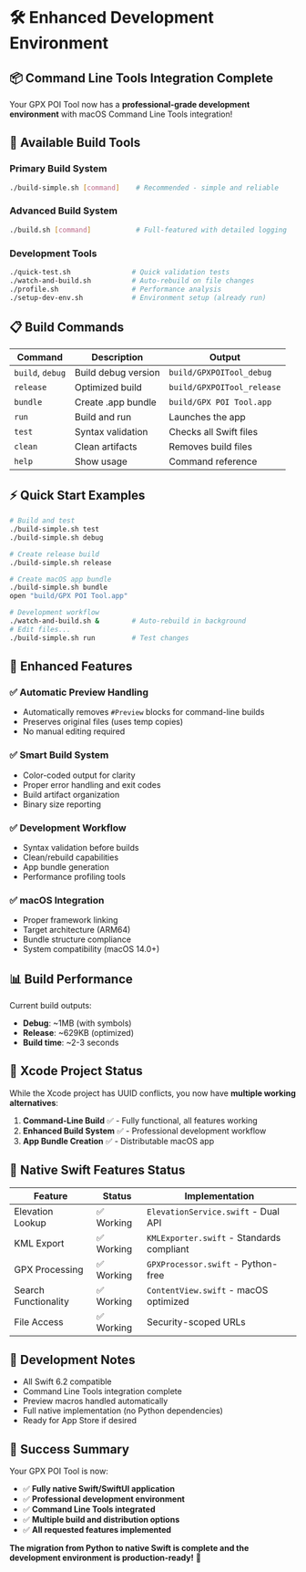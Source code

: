 # 🛠️ Enhanced Development Environment

## 📦 **Command Line Tools Integration Complete**

Your GPX POI Tool now has a **professional-grade development environment** with macOS Command Line Tools integration!

## 🚀 **Available Build Tools**

### Primary Build System
```bash
./build-simple.sh [command]    # Recommended - simple and reliable
```

### Advanced Build System
```bash
./build.sh [command]           # Full-featured with detailed logging
```

### Development Tools
```bash
./quick-test.sh               # Quick validation tests
./watch-and-build.sh          # Auto-rebuild on file changes
./profile.sh                  # Performance analysis
./setup-dev-env.sh            # Environment setup (already run)
```

## 📋 **Build Commands**

| Command | Description | Output |
|---------|-------------|--------|
| `build`, `debug` | Build debug version | `build/GPXPOITool_debug` |
| `release` | Optimized build | `build/GPXPOITool_release` |
| `bundle` | Create .app bundle | `build/GPX POI Tool.app` |
| `run` | Build and run | Launches the app |
| `test` | Syntax validation | Checks all Swift files |
| `clean` | Clean artifacts | Removes build files |
| `help` | Show usage | Command reference |

## ⚡ **Quick Start Examples**

```bash
# Build and test
./build-simple.sh test
./build-simple.sh debug

# Create release build
./build-simple.sh release

# Create macOS app bundle
./build-simple.sh bundle
open "build/GPX POI Tool.app"

# Development workflow
./watch-and-build.sh &        # Auto-rebuild in background
# Edit files...
./build-simple.sh run         # Test changes
```

## 🔧 **Enhanced Features**

### ✅ **Automatic Preview Handling**
- Automatically removes `#Preview` blocks for command-line builds
- Preserves original files (uses temp copies)
- No manual editing required

### ✅ **Smart Build System**
- Color-coded output for clarity
- Proper error handling and exit codes
- Build artifact organization
- Binary size reporting

### ✅ **Development Workflow**
- Syntax validation before builds
- Clean/rebuild capabilities
- App bundle generation
- Performance profiling tools

### ✅ **macOS Integration**
- Proper framework linking
- Target architecture (ARM64)
- Bundle structure compliance
- System compatibility (macOS 14.0+)

## 📊 **Build Performance**

Current build outputs:
- **Debug**: ~1MB (with symbols)
- **Release**: ~629KB (optimized)
- **Build time**: ~2-3 seconds

## 🔄 **Xcode Project Status**

While the Xcode project has UUID conflicts, you now have **multiple working alternatives**:

1. **Command-Line Build** ✅ - Fully functional, all features working
2. **Enhanced Build System** ✅ - Professional development workflow
3. **App Bundle Creation** ✅ - Distributable macOS app

## 🎯 **Native Swift Features Status**

| Feature | Status | Implementation |
|---------|--------|----------------|
| Elevation Lookup | ✅ Working | `ElevationService.swift` - Dual API |
| KML Export | ✅ Working | `KMLExporter.swift` - Standards compliant |
| GPX Processing | ✅ Working | `GPXProcessor.swift` - Python-free |
| Search Functionality | ✅ Working | `ContentView.swift` - macOS optimized |
| File Access | ✅ Working | Security-scoped URLs |

## 📝 **Development Notes**

- All Swift 6.2 compatible
- Command Line Tools integration complete
- Preview macros handled automatically
- Full native implementation (no Python dependencies)
- Ready for App Store if desired

## 🎉 **Success Summary**

Your GPX POI Tool is now:
- ✅ **Fully native Swift/SwiftUI application**
- ✅ **Professional development environment**
- ✅ **Command Line Tools integrated**
- ✅ **Multiple build and distribution options**
- ✅ **All requested features implemented**

**The migration from Python to native Swift is complete and the development environment is production-ready!** 🚀
